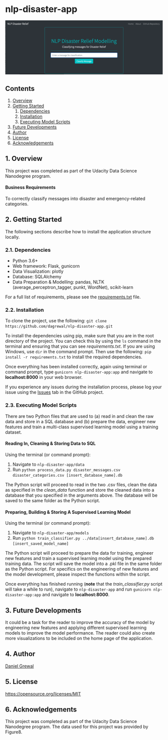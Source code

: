 # nlp-disaster-app
![Home](home-1.png)
## Contents
1. [Overview](1.-Overview)
1. [Getting Started](2.-Getting-Started)
    1. [Dependencies](2.1.-Dependencies)
    1. [Installation](2.2.-Installation)
    1. [Executing Model Scripts](2.3.-Executing-Model-Scripts)
1. [Future Developments](3.-Future-Developments)
1. [Author](4.-Author)
1. [License](5.-License)
1. [Acknowledgements](6.-Acknowledgements)
## 1. Overview
This project was completed as part of the Udacity Data Science Nanodegree program. 
#### Business Requirements
To correctly classify messages into disaster and emergency-related categories. 
## 2. Getting Started
The following sections describe how to install the application structure locally.
### 2.1. Dependencies
* Python 3.6+
* Web framework: Flask, gunicorn
* Data Visualization: plotly
* Database: SQLAlchemy
* Data Preparation & Modelling: pandas, NLTK (average_perceptron_tagger, punkt, WordNet), scikit-learn

For a full list of requirements, please see the [requirements.txt](#) file.
### 2.2. Installation
To clone the project, use the following: `git clone https://github.com/dagrewal/nlp-disaster-app.git`

To install the dependencies using pip, make sure that you are in the root directory of the project. You can check this by using the `ls` command in the terminal and ensuring that you can see *requirements.txt*. If you are using Windows, use `dir` in the command prompt. Then use the following: `pip install -r requirements.txt` to install the required dependencies.

Once everything has been installed correctly, again using terminal or command prompt, type `gunicorn nlp-disaster-app:app` and navigate to **localhost:8000** in your web browser.

If you experience any issues during the installation process, please log your issue using the [Issues](https://github.com/dagrewal/nlp-disaster-app/issues) tab in the GitHub project.
### 2.3. Executing Model Scripts
There are two Python files that are used to (a) read in and clean the raw data and store in a SQL database and (b) prepare the data, engineer new features and train a multi-class supervised learning model using a training dataset.

#### Reading In, Cleaning & Storing Data to SQL
Using the terminal (or command prompt):

1. Navigate to `nlp-disaster-app/data`
2. Run `python process_data.py disaster_messages.csv disaster_categories.csv [insert_database_name].db`

The Python script will proceed to read in the two .csv files, clean the data as specified in the *clean_data* function and store the cleaned data into a database that you specified in the arguments above. The database will be saved to the same folder as the Python script.

#### Preparing, Building & Storing A Supervised Learning Model
Using the terminal (or command prompt):

1. Navigate to `nlp-disaster-app/models`
2. Run `python train_classifier.py ../data[insert_database_name].db [insert_saved_model_name]`

The Python script will proceed to prepare the data for training, engineer new features and train a supervised learning model using the prepared training data. The script will save the model into a .pkl file in the same folder as the Python script. For specifics on the engineering of new features and the model development, please inspect the functions within the script.

Once everything has finished running (**note** that the *train_classifier.py* script will take a while to run), navigate to `nlp-disaster-app` and run `gunicorn nlp-disaster-app:app` and navigate to **localhost:8000**.

## 3. Future Developments
It could be a task for the reader to improve the accuracy of the model by engineering new features and applying different supervised learning models to improve the model performance. The reader could also create more visualizations to be included on the home page of the application.

## 4. Author
[Daniel Grewal](https://github.com/dagrewal)

## 5. License
https://opensource.org/licenses/MIT
## 6. Acknowledgements
This project was completed as part of the Udacity Data Science Nanodegree program.
The data used for this project was provided by Figure8.
